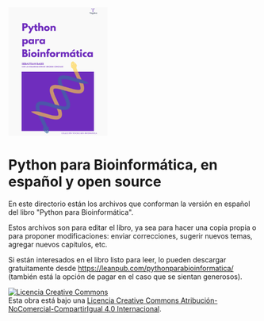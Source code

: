 <img src="images/biopy.png" data-canonical-src="images/biopy.png" width="200" />

# Python para Bioinformática, en español y open source

En este directorio están los archivos que conforman la versión en español del libro "Python para Bioinformática".

Estos archivos son para editar el libro, ya sea para hacer una copia propia o para proponer modificaciones: enviar correcciones, sugerir nuevos temas, agregar nuevos capítulos, etc.

Si están interesados en el libro listo para leer, lo pueden descargar gratuitamente desde https://leanpub.com/pythonparabioinformatica/ (también está la opción de pagar en el caso que se sientan generosos).

<a rel="license" href="http://creativecommons.org/licenses/by-nc-sa/4.0/"><img alt="Licencia Creative Commons" style="border-width:0" src="https://i.creativecommons.org/l/by-nc-sa/4.0/88x31.png" /></a><br />Esta obra está bajo una <a rel="license" href="http://creativecommons.org/licenses/by-nc-sa/4.0/">Licencia Creative Commons Atribución-NoComercial-CompartirIgual 4.0 Internacional</a>.
